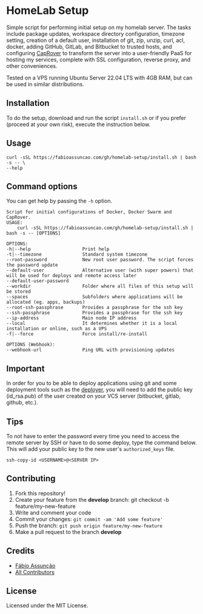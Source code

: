 # HomeLab Setup

Simple script for performing initial setup on my homelab server. The tasks include package updates, workspace directory configuration, timezone setting, creation of a default user, installation of git, zip, unzip, curl, acl, docker, adding GitHub, GitLab, and Bitbucket to trusted hosts, and configuring [CapRover](https://caprover.com/) to transform the server into a user-friendly PaaS for hosting my services, complete with SSL configuration, reverse proxy, and other conveniences.

Tested on a VPS running Ubuntu Server 22.04 LTS with 4GB RAM, but can be used in similar distributions.

## Installation

To do the setup, download and run the script `install.sh` or if you prefer (proceed at your own risk), execute the instruction below.

## Usage
~~~
curl -sSL https://fabioassuncao.com/gh/homelab-setup/install.sh | bash -s -- \
--help
~~~

## Command options

You can get help by passing the `-h` option.

~~~
Script for initial configurations of Docker, Docker Swarm and CapRover.
USAGE:
    curl -sSL https://fabioassuncao.com/gh/homelab-setup/install.sh | bash -s -- [OPTIONS]

OPTIONS:
-h|--help                   Print help
-t|--timezone               Standard system timezone
--root-password             New root user password. The script forces the password update
--default-user              Alternative user (with super powers) that will be used for deploys and remote access later
--default-user-password
--workdir                   Folder where all files of this setup will be stored
--spaces                    Subfolders where applications will be allocated (eg. apps, backups)
--root-ssh-passphrase       Provides a passphrase for the ssh key
--ssh-passphrase            Provides a passphrase for the ssh key
--ip-address                Main node IP address
--local                     It determines whether it is a local installation or online, such as a VPS
-f|--force                  Force install/re-install

OPTIONS (Webhook):
--webhook-url               Ping URL with provisioning updates
~~~

## Important
In order for you to be able to deploy applications using git and some deployment tools such as the [deployer](https://deployer.org/), you will need to add the public key (id_rsa.pub) of the user created on your VCS server (bitbucket, gitlab, github, etc.).

## Tips

To not have to enter the password every time you need to access the remote server by SSH or have to do some deploy, type the command below. This will add your public key to the new user's ```authorized_keys``` file.

```
ssh-copy-id <USERNAME>@<SERVER IP>
```


## Contributing

1. Fork this repository!
2. Create your feature from the **develop** branch: git checkout -b feature/my-new-feature
3. Write and comment your code
4. Commit your changes: `git commit -am 'Add some feature'`
5. Push the branch: `git push origin feature/my-new-feature`
6. Make a pull request to the branch **develop**

## Credits

* [Fábio Assunção](https://github.com/fabioassuncao)
* [All Contributors](../../contributors)


## License

Licensed under the MIT License.
